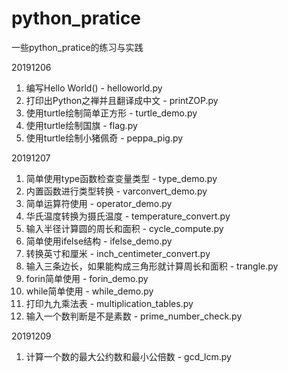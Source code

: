 # python_pratice
一些python_pratice的练习与实践

20191206  
1. 编写Hello World() - helloworld.py
2. 打印出Python之禅并且翻译成中文 - printZOP.py
3. 使用turtle绘制简单正方形 - turtle_demo.py
4. 使用turtle绘制国旗 - flag.py
5. 使用turtle绘制小猪佩奇 - peppa_pig.py

20191207
1. 简单使用type函数检查变量类型 - type_demo.py
2. 内置函数进行类型转换 - varconvert_demo.py
3. 简单运算符使用 - operator_demo.py
4. 华氏温度转换为摄氏温度 - temperature_convert.py
5. 输入半径计算圆的周长和面积 - cycle_compute.py
6. 简单使用ifelse结构 - ifelse_demo.py
7. 转换英寸和厘米 - inch_centimeter_convert.py
8. 输入三条边长，如果能构成三角形就计算周长和面积 - trangle.py
9. forin简单使用 - forin_demo.py
10. while简单使用 - while_demo.py
11. 打印九九乘法表 - multiplication_tables.py
12. 输入一个数判断是不是素数 - prime_number_check.py

20191209
1. 计算一个数的最大公约数和最小公倍数 - gcd_lcm.py
